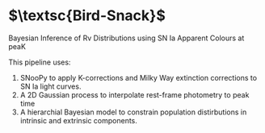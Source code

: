 # $\textsc{Bird-Snack}$
Bayesian Inference of Rv Distributions using SN Ia Apparent Colours at peaK

This pipeline uses:

1) SNooPy to apply K-corrections and Milky Way extinction corrections to SN Ia light curves. 
2) A 2D Gaussian process to interpolate rest-frame photometry to peak time
3) A hierarchial Bayesian model to constrain population distirbutions in intrinsic and extrinsic components.

